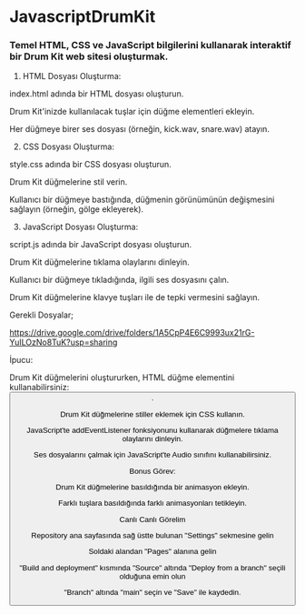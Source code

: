 # JavascriptDrumKit
### Temel HTML, CSS ve JavaScript bilgilerini kullanarak interaktif bir Drum Kit web sitesi oluşturmak.

1. HTML Dosyası Oluşturma:

index.html adında bir HTML dosyası oluşturun.

Drum Kit'inizde kullanılacak tuşlar için düğme elementleri ekleyin.

Her düğmeye birer ses dosyası (örneğin, kick.wav, snare.wav) atayın.

2. CSS Dosyası Oluşturma:

style.css adında bir CSS dosyası oluşturun.

Drum Kit düğmelerine stil verin.

Kullanıcı bir düğmeye bastığında, düğmenin görünümünün değişmesini sağlayın (örneğin, gölge ekleyerek).

3. JavaScript Dosyası Oluşturma:

script.js adında bir JavaScript dosyası oluşturun.

Drum Kit düğmelerine tıklama olaylarını dinleyin.

Kullanıcı bir düğmeye tıkladığında, ilgili ses dosyasını çalın.

Drum Kit düğmelerine klavye tuşları ile de tepki vermesini sağlayın.

Gerekli Dosyalar;

https://drive.google.com/drive/folders/1A5CpP4E6C9993ux21rG-YuILOzNo8TuK?usp=sharing

İpucu:

Drum Kit düğmelerini oluştururken, HTML düğme elementini kullanabilirsiniz: <button>.

Drum Kit düğmelerine stiller eklemek için CSS kullanın.

JavaScript'te addEventListener fonksiyonunu kullanarak düğmelere tıklama olaylarını dinleyin.

Ses dosyalarını çalmak için JavaScript'te Audio sınıfını kullanabilirsiniz.

Bonus Görev:

Drum Kit düğmelerine basıldığında bir animasyon ekleyin.

Farklı tuşlara basıldığında farklı animasyonları tetikleyin.

Canlı Canlı Görelim

Repository ana sayfasında sağ üstte bulunan "Settings" sekmesine gelin

Soldaki alandan "Pages" alanına gelin

"Build and deployment" kısmında "Source" altında "Deploy from a branch" seçili olduğuna emin olun

"Branch" altında "main" seçin ve "Save" ile kaydedin.
